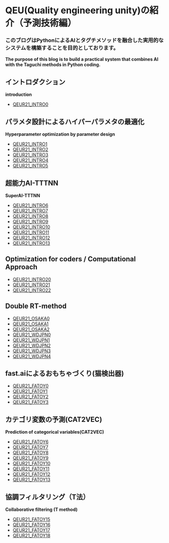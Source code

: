 # QEU(Quality engineering unity)の紹介（予測技術編）

### このブログはPythonによるAIとタグチメソッドを融合した実用的なシステムを構築することを目的としております。
__The purpose of this blog is to build a practical system that combines AI with the Taguchi methods in Python coding.__

## イントロダクション
__introduction__
- [QEUR21_INTRO0](https://yaber1965.github.io/2022-04-02-QEUR21_INTRO0.html)

## パラメタ設計によるハイパーパラメタの最適化
__Hyperparameter optimization by parameter design__
- [QEUR21_INTRO1](https://yaber1965.github.io/2022-04-03-QEUR21_INTRO1.html)
- [QEUR21_INTRO2](https://yaber1965.github.io/2022-04-03-QEUR21_INTRO2.html)
- [QEUR21_INTRO3](https://yaber1965.github.io/2022-04-03-QEUR21_INTRO3.html)
- [QEUR21_INTRO4](https://yaber1965.github.io/2022-04-03-QEUR21_INTRO4.html)
- [QEUR21_INTRO5](https://yaber1965.github.io/2022-04-03-QEUR21_INTRO5.html)

## 超能力AI-TTTNN
__SuperAI-TTTNN__
- [QEUR21_INTRO6](https://yaber1965.github.io/2022-04-04-QEUR21_INTRO6.html)
- [QEUR21_INTRO7](https://yaber1965.github.io/2022-04-04-QEUR21_INTRO7.html)
- [QEUR21_INTRO8](https://yaber1965.github.io/2022-04-04-QEUR21_INTRO8.html)
- [QEUR21_INTRO9](https://yaber1965.github.io/2022-04-04-QEUR21_INTRO9.html)
- [QEUR21_INTRO10](https://yaber1965.github.io/2022-04-04-QEUR21_INTRO10.html)
- [QEUR21_INTRO11](https://yaber1965.github.io/2022-04-04-QEUR21_INTRO11.html)
- [QEUR21_INTRO12](https://yaber1965.github.io/2022-04-04-QEUR21_INTRO12.html)
- [QEUR21_INTRO13](https://yaber1965.github.io/2022-04-04-QEUR21_INTRO13.html)

## Optimization for coders / Computational Approach
- [QEUR21_INTRO20](https://yaber1965.github.io/2022-04-05-QEUR21_INTRO20.html)
- [QEUR21_INTRO21](https://yaber1965.github.io/2022-04-05-QEUR21_INTRO21.html)
- [QEUR21_INTRO22](https://yaber1965.github.io/2022-04-05-QEUR21_INTRO22.html)

## Double RT-method
- [QEUR21_OSAKA0](https://yaber1965.github.io/2022-04-05-QEUR21_INTRO30.html)
- [QEUR21_OSAKA1](https://yaber1965.github.io/2022-04-05-QEUR21_INTRO31.html)
- [QEUR21_OSAKA2](https://yaber1965.github.io/2022-04-05-QEUR21_INTRO32.html)
- [QEUR21_WDJPN0](https://yaber1965.github.io/2022-04-06-QEUR21_INTRO34)
- [QEUR21_WDJPN1](https://yaber1965.github.io/2022-04-06-QEUR21_INTRO35)
- [QEUR21_WDJPN2](https://yaber1965.github.io/2022-04-06-QEUR21_INTRO36)
- [QEUR21_WDJPN3](https://yaber1965.github.io/2022-04-06-QEUR21_INTRO37)
- [QEUR21_WDJPN4](https://yaber1965.github.io/2022-04-06-QEUR21_INTRO38)

## fast.aiによるおもちゃづくり(猫検出器)
- [QEUR21_FATOY0](https://yaber1965.github.io/2022-04-06-QEUR21_INTRO40)
- [QEUR21_FATOY1](https://yaber1965.github.io/2022-04-06-QEUR21_INTRO41)
- [QEUR21_FATOY2](https://yaber1965.github.io/2022-04-06-QEUR21_INTRO42)
- [QEUR21_FATOY3](https://yaber1965.github.io/2022-04-06-QEUR21_INTRO43)

## カテゴリ変数の予測(CAT2VEC)
__Prediction of categorical variables(CAT2VEC)__
- [QEUR21_FATOY6](https://yaber1965.github.io/2022-04-07-QEUR21_INTRO50)
- [QEUR21_FATOY7](https://yaber1965.github.io/2022-04-07-QEUR21_INTRO51)
- [QEUR21_FATOY8](https://yaber1965.github.io/2022-04-07-QEUR21_INTRO52)
- [QEUR21_FATOY9](https://yaber1965.github.io/2022-04-07-QEUR21_INTRO53)
- [QEUR21_FATOY10](https://yaber1965.github.io/2022-04-07-QEUR21_INTRO54)
- [QEUR21_FATOY11](https://yaber1965.github.io/2022-04-07-QEUR21_INTRO55)
- [QEUR21_FATOY12](https://yaber1965.github.io/2022-04-07-QEUR21_INTRO56)
- [QEUR21_FATOY13](https://yaber1965.github.io/2022-04-07-QEUR21_INTRO57)

## 協調フィルタリング（T法）
__Collaborative filtering (T method)__
- [QEUR21_FATOY15](https://yaber1965.github.io/2022-04-08-QEUR21_INTRO60)
- [QEUR21_FATOY16](https://yaber1965.github.io/2022-04-08-QEUR21_INTRO61)
- [QEUR21_FATOY17](https://yaber1965.github.io/2022-04-08-QEUR21_INTRO62)
- [QEUR21_FATOY18](https://yaber1965.github.io/2022-04-08-QEUR21_INTRO63)

